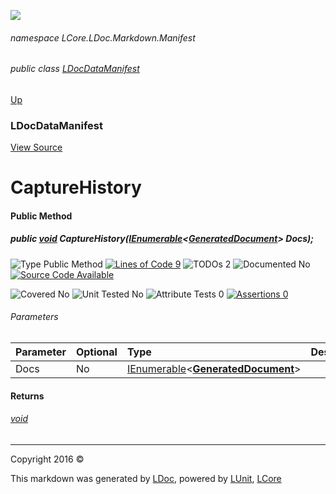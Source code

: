 ![](Content/LDoc-banner-small.png "")

###### namespace LCore.LDoc.Markdown.Manifest

###### public class [LDocDataManifest](docs/LDocDataManifest.md)
[Up](docs/LDocDataManifest.md)

### LDocDataManifest
[View Source](Markdown/Manifest/LDocDataManifest.cs)

# CaptureHistory

#### Public Method

##### public <a href="https://msdn.microsoft.com/en-us/library/system.void.aspx" alt="">void</a> CaptureHistory(<a href="https://msdn.microsoft.com/en-us/library/78dfe2yb.aspx" alt="" target="_blank">IEnumerable</a>&lt;<strong><a href="docs/GeneratedDocument.md" alt="">GeneratedDocument</a></strong>&gt; Docs);

![Type Public Method](http://b.repl.ca/v1/Type-Public%20Method-blue.png "") [![Lines of Code 9](http://b.repl.ca/v1/Lines%20of%20Code-9-blue.png "")](Markdown/Manifest/LDocDataManifest.cs#L95) ![TODOs 2](http://b.repl.ca/v1/TODOs-2-yellow.png "")   ![Documented No](http://b.repl.ca/v1/Documented-No-red.png "") [![Source Code Available](http://b.repl.ca/v1/Source%20Code-Available-brightgreen.png "")](Markdown/Manifest/LDocDataManifest.cs#L95)

![Covered No](http://b.repl.ca/v1/Covered-No-red.png "") ![Unit Tested No](http://b.repl.ca/v1/Unit%20Tested-No-lightgrey.png "") ![Attribute Tests 0](http://b.repl.ca/v1/Attribute%20Tests-0-lightgrey.png "") [![Assertions 0](http://b.repl.ca/v1/Assertions-0-lightgrey.png "")](Markdown/Manifest/LDocDataManifest.cs)

###### Parameters

Parameter | Optional | Type | Description
:---  | :---  | :---  | :--- 
Docs | No | <a href="https://msdn.microsoft.com/en-us/library/78dfe2yb.aspx" alt="" target="_blank">IEnumerable</a>&lt;**[GeneratedDocument](docs/GeneratedDocument.md)**&gt; | 


#### Returns

###### [void](https://msdn.microsoft.com/en-us/library/system.void.aspx)



---

Copyright 2016 &copy; [](../README.md) [](../TableOfContents.md)

This markdown was generated by [LDoc](https://github.com/CodeSingularity/LDoc), powered by [LUnit](https://github.com/CodeSingularity/LUnit), [LCore](https://github.com/CodeSingularity/LCore)
